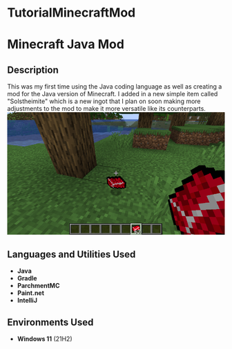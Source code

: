 # TutorialMinecraftMod
<h1>Minecraft Java Mod</h1>

<h2>Description</h2>
This was my first time using the Java coding language as well as creating a mod for the Java version of Minecraft. I added in a new simple item called "Solstheimite" which is a new ingot that I plan on soon making more adjustments to
the mod to make it more versatile like its counterparts. 
<br />


<img src="Solstheimite.png" alt="Mineral Example">


<h2>Languages and Utilities Used</h2>

- <b>Java</b> 
- <b>Gradle</b>
- <b>ParchmentMC</b>
- <b>Paint.net</b>
- <b>IntelliJ</b>

<h2>Environments Used </h2>

- <b>Windows 11</b> (21H2)
